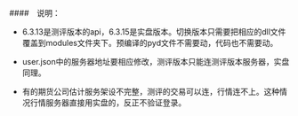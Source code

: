 ####　说明：

- 6.3.13是测评版本的api，6.3.15是实盘版本。切换版本只需要把相应的dll文件覆盖到modules文件夹下。预编译的pyd文件不需要动，代码也不需要动。

- user.json中的服务器地址要相应修改，测评版本只能连测评版本服务器，实盘同理。

- 有的期货公司估计服务架设不完整，测评的交易可以连，行情连不上。这种情况行情服务器直接用实盘的，反正不验证登录。



